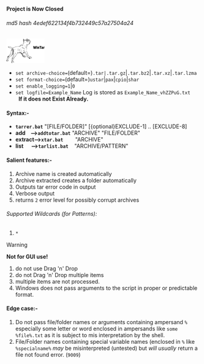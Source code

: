 <B>Project is Now Closed</b>
###### md5 hash 4edef622134f4b732449c57a27504a24<br>
<img src="wintar.png" width=100><p>
- `set archive-choice=`(default=)`.tar|.tar.gz`|`.tar.bz2`|`.tar.xz`|`.tar.lzma`<br>
- `set format-choice=`(default=)`ustar`|`pax`|`cpio`|`shar`
- `set enable_logging=1`|`0`
- `set logfile=Example_Name`    Log is stored as `Example_Name_vhZZPuG.txt`<br>
   &nbsp; <b>If it does not Exist Already.</b>

#### Syntax:-
+ <b>`tarrer.bat`</b> "[FILE/FOLDER]" [{optional}EXCLUDE-1] .. [EXCLUDE-8]<br>
+ <b>add&nbsp; &nbsp;  --\>`addtotar.bat`</b> "ARCHIVE" "FILE/FOLDER"<br>
+ <b>extract--\>`xtar.bat`</b>&nbsp; &nbsp; &nbsp; &nbsp; "ARCHIVE"
+ <b>list&nbsp; &nbsp; &nbsp; --\>`tarlist.bat`</b>&nbsp; &nbsp; "ARCHIVE/PATTERN"

#### Salient features:-
1. Archive name is created automatically
2. Archive extracted creates a folder automatically
3. Outputs tar error code in output
4. Verbose output
5. returns `2` error level for possibly corrupt archives

###### Supported Wildcards (for Patterns):
1. `*`

>[!WARNING]
> <b>Not for GUI use!</b>
>1. do not use Drag 'n' Drop<br>
>2. do not Drag 'n' Drop multiple items<br>
>3. multiple items are not processed.<br>
>4. Windows does not pass arguments to the script in proper or predictable format.

#### Edge case:-
1. Do not pass file/folder names or arguments containing ampersand `%` especially some letter or word enclosed in ampersands like `some %file%.txt` as it is subject to mis interpretation by the shell.
2.  File/Folder names containing special variable names (enclosed in `%` like `%specialname%` *may* be misinterpreted (untested) but *will usually* return a file not found error. (`9009`)
